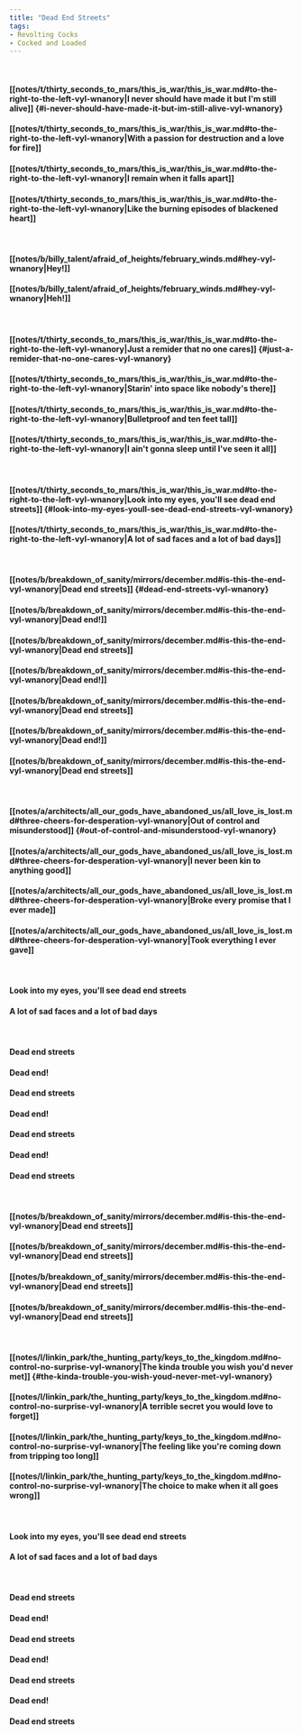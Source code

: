 ```yaml
---
title: "Dead End Streets"
tags:
- Revolting Cocks
- Cocked and Loaded
---
```

&nbsp;
#### [[notes/t/thirty_seconds_to_mars/this_is_war/this_is_war.md#to-the-right-to-the-left-vyl-wnanory|I never should have made it but I'm still alive]] {#i-never-should-have-made-it-but-im-still-alive-vyl-wnanory}
#### [[notes/t/thirty_seconds_to_mars/this_is_war/this_is_war.md#to-the-right-to-the-left-vyl-wnanory|With a passion for destruction and a love for fire]]
#### [[notes/t/thirty_seconds_to_mars/this_is_war/this_is_war.md#to-the-right-to-the-left-vyl-wnanory|I remain when it falls apart]]
#### [[notes/t/thirty_seconds_to_mars/this_is_war/this_is_war.md#to-the-right-to-the-left-vyl-wnanory|Like the burning episodes of blackened heart]]
&nbsp;
#### [[notes/b/billy_talent/afraid_of_heights/february_winds.md#hey-vyl-wnanory|Hey!]]
#### [[notes/b/billy_talent/afraid_of_heights/february_winds.md#hey-vyl-wnanory|Heh!]]
&nbsp;
#### [[notes/t/thirty_seconds_to_mars/this_is_war/this_is_war.md#to-the-right-to-the-left-vyl-wnanory|Just a remider that no one cares]] {#just-a-remider-that-no-one-cares-vyl-wnanory}
#### [[notes/t/thirty_seconds_to_mars/this_is_war/this_is_war.md#to-the-right-to-the-left-vyl-wnanory|Starin' into space like nobody's there]]
#### [[notes/t/thirty_seconds_to_mars/this_is_war/this_is_war.md#to-the-right-to-the-left-vyl-wnanory|Bulletproof and ten feet tall]]
#### [[notes/t/thirty_seconds_to_mars/this_is_war/this_is_war.md#to-the-right-to-the-left-vyl-wnanory|I ain't gonna sleep until I've seen it all]]
&nbsp;
#### [[notes/t/thirty_seconds_to_mars/this_is_war/this_is_war.md#to-the-right-to-the-left-vyl-wnanory|Look into my eyes, you'll see dead end streets]] {#look-into-my-eyes-youll-see-dead-end-streets-vyl-wnanory}
#### [[notes/t/thirty_seconds_to_mars/this_is_war/this_is_war.md#to-the-right-to-the-left-vyl-wnanory|A lot of sad faces and a lot of bad days]]
&nbsp;
#### [[notes/b/breakdown_of_sanity/mirrors/december.md#is-this-the-end-vyl-wnanory|Dead end streets]] {#dead-end-streets-vyl-wnanory}
#### [[notes/b/breakdown_of_sanity/mirrors/december.md#is-this-the-end-vyl-wnanory|Dead end!]]
#### [[notes/b/breakdown_of_sanity/mirrors/december.md#is-this-the-end-vyl-wnanory|Dead end streets]]
#### [[notes/b/breakdown_of_sanity/mirrors/december.md#is-this-the-end-vyl-wnanory|Dead end!]]
#### [[notes/b/breakdown_of_sanity/mirrors/december.md#is-this-the-end-vyl-wnanory|Dead end streets]]
#### [[notes/b/breakdown_of_sanity/mirrors/december.md#is-this-the-end-vyl-wnanory|Dead end!]]
#### [[notes/b/breakdown_of_sanity/mirrors/december.md#is-this-the-end-vyl-wnanory|Dead end streets]]
&nbsp;
#### [[notes/a/architects/all_our_gods_have_abandoned_us/all_love_is_lost.md#three-cheers-for-desperation-vyl-wnanory|Out of control and misunderstood]] {#out-of-control-and-misunderstood-vyl-wnanory}
#### [[notes/a/architects/all_our_gods_have_abandoned_us/all_love_is_lost.md#three-cheers-for-desperation-vyl-wnanory|I never been kin to anything good]]
#### [[notes/a/architects/all_our_gods_have_abandoned_us/all_love_is_lost.md#three-cheers-for-desperation-vyl-wnanory|Broke every promise that I ever made]]
#### [[notes/a/architects/all_our_gods_have_abandoned_us/all_love_is_lost.md#three-cheers-for-desperation-vyl-wnanory|Took everything I ever gave]]
&nbsp;
#### Look into my eyes, you'll see dead end streets
#### A lot of sad faces and a lot of bad days
&nbsp;
#### Dead end streets
#### Dead end!
#### Dead end streets
#### Dead end!
#### Dead end streets
#### Dead end!
#### Dead end streets
&nbsp;
#### [[notes/b/breakdown_of_sanity/mirrors/december.md#is-this-the-end-vyl-wnanory|Dead end streets]]
#### [[notes/b/breakdown_of_sanity/mirrors/december.md#is-this-the-end-vyl-wnanory|Dead end streets]]
#### [[notes/b/breakdown_of_sanity/mirrors/december.md#is-this-the-end-vyl-wnanory|Dead end streets]]
#### [[notes/b/breakdown_of_sanity/mirrors/december.md#is-this-the-end-vyl-wnanory|Dead end streets]]
&nbsp;
#### [[notes/l/linkin_park/the_hunting_party/keys_to_the_kingdom.md#no-control-no-surprise-vyl-wnanory|The kinda trouble you wish you'd never met]] {#the-kinda-trouble-you-wish-youd-never-met-vyl-wnanory}
#### [[notes/l/linkin_park/the_hunting_party/keys_to_the_kingdom.md#no-control-no-surprise-vyl-wnanory|A terrible secret you would love to forget]]
#### [[notes/l/linkin_park/the_hunting_party/keys_to_the_kingdom.md#no-control-no-surprise-vyl-wnanory|The feeling like you're coming down from tripping too long]]
#### [[notes/l/linkin_park/the_hunting_party/keys_to_the_kingdom.md#no-control-no-surprise-vyl-wnanory|The choice to make when it all goes wrong]]
&nbsp;
#### Look into my eyes, you'll see dead end streets
#### A lot of sad faces and a lot of bad days
&nbsp;
#### Dead end streets
#### Dead end!
#### Dead end streets
#### Dead end!
#### Dead end streets
#### Dead end!
#### Dead end streets
